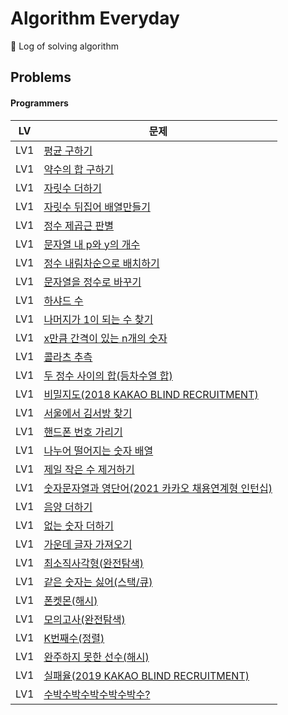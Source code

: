 # Algorithm Everyday
🥊 Log of solving algorithm

## Problems

#### Programmers

| LV  | 문제                                                                                                   |
|-----|------------------------------------------------------------------------------------------------------|
| LV1 | [평균 구하기](https://school.programmers.co.kr/learn/courses/30/lessons/12944)                            |
| LV1 | [약수의 합 구하기](https://school.programmers.co.kr/learn/courses/30/lessons/12928)                         |
| LV1 | [자릿수 더하기](https://school.programmers.co.kr/learn/courses/30/lessons/12931)                           |
| LV1 | [자릿수 뒤집어 배열만들기](https://school.programmers.co.kr/learn/courses/30/lessons/12932)                     |
| LV1 | [정수 제곱근 판별](https://school.programmers.co.kr/learn/courses/30/lessons/12934)                         |
| LV1 | [문자열 내 p와 y의 개수](https://school.programmers.co.kr/learn/courses/30/lessons/12916)                    |
| LV1 | [정수 내림차순으로 배치하기](https://school.programmers.co.kr/learn/courses/30/lessons/12933)                    |
| LV1 | [문자열을 정수로 바꾸기](https://school.programmers.co.kr/learn/courses/30/lessons/12925)                      |
| LV1 | [하샤드 수](https://school.programmers.co.kr/learn/courses/30/lessons/12947)                             |
| LV1 | [나머지가 1이 되는 수 찾기](https://school.programmers.co.kr/learn/courses/30/lessons/87389)                   |
| LV1 | [x만큼 간격이 있는 n개의 숫자](https://school.programmers.co.kr/learn/courses/30/lessons/12954)                 |
| LV1 | [콜라츠 추측](https://school.programmers.co.kr/learn/courses/30/lessons/12943)                            |
| LV1 | [두 정수 사이의 합(등차수열 합)](https://school.programmers.co.kr/learn/courses/30/lessons/12912)                |
| LV1 | [비밀지도(2018 KAKAO BLIND RECRUITMENT)](https://school.programmers.co.kr/learn/courses/30/lessons/17681) |
| LV1 | [서울에서 김서방 찾기](https://school.programmers.co.kr/learn/courses/30/lessons/12919)                       |
| LV1 | [핸드폰 번호 가리기](https://school.programmers.co.kr/learn/courses/30/lessons/12948)                        |
| LV1 | [나누어 떨어지는 숫자 배열](https://school.programmers.co.kr/learn/courses/30/lessons/12910)                    |
| LV1 | [제일 작은 수 제거하기](https://school.programmers.co.kr/learn/courses/30/lessons/12935)                      |
| LV1 | [숫자문자열과 영단어(2021 카카오 채용연계형 인턴십)](https://school.programmers.co.kr/learn/courses/30/lessons/81301)    |
| LV1 | [음양 더하기](https://school.programmers.co.kr/learn/courses/30/lessons/76501)                            |
| LV1 | [없는 숫자 더하기](https://school.programmers.co.kr/learn/courses/30/lessons/86051)                         |
| LV1 | [가운데 글자 가져오기](https://school.programmers.co.kr/learn/courses/30/lessons/12903)                       |
| LV1 | [최소직사각형(완전탐색)](https://school.programmers.co.kr/learn/courses/30/lessons/86491)                      |
| LV1 | [같은 숫자는 싫어(스택/큐)](https://school.programmers.co.kr/learn/courses/30/lessons/12906)|
| LV1 | [폰켓몬(해시)](https://school.programmers.co.kr/learn/courses/30/lessons/1845)|
| LV1 | [모의고사(완전탐색)](https://school.programmers.co.kr/learn/courses/30/lessons/42840)|
| LV1 | [K번째수(정렬)](https://school.programmers.co.kr/learn/courses/30/lessons/42748)|
| LV1 | [완주하지 못한 선수(해시)](https://school.programmers.co.kr/learn/courses/30/lessons/42576)|
| LV1 | [실패율(2019 KAKAO BLIND RECRUITMENT)](https://school.programmers.co.kr/learn/courses/30/lessons/42889)|
| LV1 | [수박수박수박수박수박수?](https://school.programmers.co.kr/learn/courses/30/lessons/12922)|